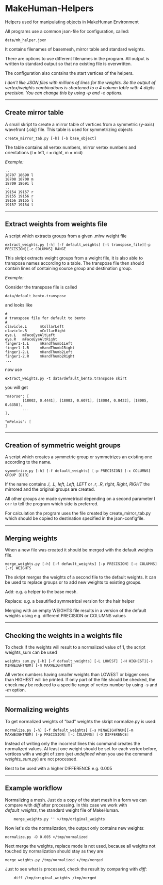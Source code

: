 # MakeHuman-Helpers
Helpers used for manipulating objects in MakeHuman Environment

All programs use a common json-file for configuration, called:

    data/mh_helper.json

It contains filenames of basemesh, mirror table and standard weights.

There are options to use different filenames in the program.
All output is written to standard output so that no existing file is overwritten.

The configuration also contains the start vertices of the helpers.

*I don't like JSON files with millions of lines for the weights. So the output of vertex/weights combinations is shortened to a 4 column table with 4 digits precision. You can change this by using -p and -c options.*

---

## Create mirror table

A small skript to create a mirror table of vertices from a symmetric (y-axis) wavefront (.obj) file. This table is used for symmetrizing objects

    create_mirror_tab.py [-h] [-b base_object]

The table contains all vertex numbers, mirror vertex numbers and orientations (l = left, r = right, m = mid)

*Example:*

```
..
18707 18690 l
18708 18708 m
18709 18691 l
..
19154 19157 r
19155 19156 r
19156 19155 l
19157 19154 l
```

---
## Extract weights from weights file

A script which extracts groups from a given .mhw weight file

    extract_weights.py [-h] [-f default_weights] [-t transpose_file][-p PRECISION][-c COLUMNS] RANGE

This skript extracts weight groups from a weight file, it is also able to transpose names according to a table. The transpose file then should contain lines of containing source group and destination group.

*Example:*

Consider the transpose file is called

    data/default_bento.transpose

and looks like
```
#
# transpose file for default to bento
#
clavicle.L      mCollarLeft
clavicle.R      mCollarRight
eye.L   mFaceEyeAltLeft
eye.R   mFaceEyeAltRight
finger1-1.L     mHandThumb1Left
finger1-1.R     mHandThumb1Right
finger1-2.L     mHandThumb2Left
finger1-2.R     mHandThumb2Right
...
```
now use

    extract_weights.py -t data/default_bento.transpose skirt

you will get

```
"mTorso": [
        [18002, 0.4441], [18003, 0.6071], [18004, 0.8432], [18005, 0.6358],
        ...
],

"mPelvis": [
]
```

---
## Creation of symmetric weight groups

A script which creates a symmetric group or symmetrizes an existing one according to the name.

    symmetrize.py [-h] [-f default_weights] [-p PRECISION] [-c COLUMNS] GROUP [DIR]

If the name contains *.l*, *.L*, *left*, *Left*, *LEFT* or *.r*, *.R*, *right*, *Right*, *RIGHT* the mirrored and the original groups are created.

All other groups are made symmetrical depending on a second parameter l or r to tell the program which side is preferred.

For calculation the program uses the file created by create_mirror_tab.py
which should be copied to destination specified in the json-configfile.

---
## Merging weights

When a new file was created it should be merged with the default weights file.

    merge_weights.py [-h] [-f default_weights] [-p PRECISION] [-c COLUMNS] [-r] WEIGHTS

The skript merges the weights of a second file to the default weights. It can be used to replace groups or to add new weights to existing groups.

Add: e.g. a helper to the base mesh.

Replace: e.g. a beautified symmetrical version for the hair helper

Merging with an empty WEIGHTS file results in a version of the default weights using e.g. different PRECISION or COLUMNS values

---
## Checking the weights in a weights file

To check if the weights will result to a normalized value of 1, the script weights_sum can be used

    weights_sum.py [-h] [-f default_weights] [-L LOWEST] [-H HIGHEST][-s MINWEIGHTNUM] [-m MAXWEIGHTNUM]

All vertex numbers having smaller weights than LOWEST or bigger ones than HIGHEST will be printed. If only part of the file should be checked, the check may be reduced to a specific range of vertex number by using *-s* and *-m* option.

---
## Normalizing weights

To get normalized weights of "bad" weights the skript normalize.py is used:

    normalize.py [-h] [-f default_weights] [-s MINWEIGHTNUM][-m MAXWEIGHTNUM] [-p PRECISION] [-c COLUMNS] [-D DIFFERENCE]

Instead of writing only the incorrect lines this command creates the normalized values. At least one weight should be set for each vertex before, vertices with a weight of zero (yet *undefined* when you use the command *weights_sum.py*) are not processed.

Best to be used with a higher DIFFERENCE e.g. 0.005

---

## Example workflow

Normalizing a mesh. Just do a copy of the start mesh in a form we can compare with *diff* after processing. In this case we work with *default_weights*, the standard weight file of MakeHuman.

        merge_weights.py '' >/tmp/original_weights

Now let's do the normalization, the output only contains new weights:

    normalize.py -D 0.005 >/tmp/normalized

Next merge the weights, replace mode is not used, because all weights not touched by normalization should stay as they are

    merge_weights.py /tmp/normalized >/tmp/merged


Just to see what is processed, check the result by comparing with *diff*:

        diff /tmp/original_weights /tmp/merged


